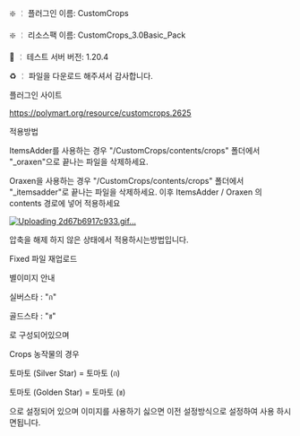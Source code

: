 ❇️ ╎ 플러그인 이름: CustomCrops

❇️ ╎ 리소스팩 이름: CustomCrops_3.0Basic_Pack 

📶 ╎ 테스트 서버 버전:  1.20.4

♻️ ╎ 파일을 다운로드 해주셔서 감사합니다.

플러그인 사이트

https://polymart.org/resource/customcrops.2625


적용방법


ItemsAdder를 사용하는 경우 "/CustomCrops/contents/crops" 폴더에서 "_oraxen"으로 끝나는 파일을 삭제하세요. 

Oraxen을 사용하는 경우 "/CustomCrops/contents/crops" 폴더에서 "_itemsadder"로 끝나는 파일을 삭제하세요.
이후 ItemsAdder / Oraxen 의 contents 경로에 넣어 적용하세요

[![Uploading 2d67b6917c933.gif…]()](https://github.com/mangchi57/CustomCrops_3.0Basic_Pack-3.4-ko/issues/1#issue-2978933978)





압축을 해제 하지 않은 상태에서 적용하시는방법입니다.

Fixed
파일 재업로드


별이미지 안내

실버스타 : "ก"

골드스타 :  "ข"


로 구성되어있으며


Crops 농작물의 경우


토마토 (Silver Star) =  토마토 (ก)

토마토 (Golden Star) = 토마토 (ข)



으로 설정되어 있으며 이미지를 사용하기 싫으면 이전 설정방식으로 설정하여 사용 하시면됩니다.

